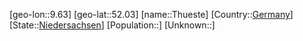 ﻿---
location: [52.03,9.63]
type: City
tags:
- geo/City


SpocWebEntityId: 34862
isDeleted: false
confidential: public

---
[geo-lon::9.63]
[geo-lat::52.03]
[name::Thueste]
[Country::[Germany](geo/Continent/Europe/Germany.md)]
[State::[Niedersachsen](geo/Continent/Europe/Germany/Niedersachsen.md)]
[Population::]
[Unknown::]

